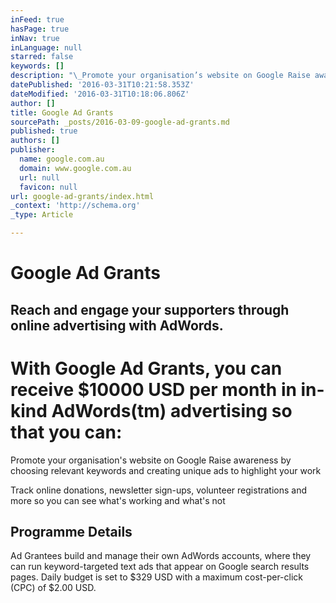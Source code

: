 ```yaml
---
inFeed: true
hasPage: true
inNav: true
inLanguage: null
starred: false
keywords: []
description: "\_Promote your organisation’s website on Google Raise awareness by choosing relevant keywords and creating unique ads to highlight your work\_"
datePublished: '2016-03-31T10:21:58.353Z'
dateModified: '2016-03-31T10:18:06.806Z'
author: []
title: Google Ad Grants
sourcePath: _posts/2016-03-09-google-ad-grants.md
published: true
authors: []
publisher:
  name: google.com.au
  domain: www.google.com.au
  url: null
  favicon: null
url: google-ad-grants/index.html
_context: 'http://schema.org'
_type: Article

---
```

# Google Ad Grants

## Reach and engage your supporters through online advertising with AdWords.

# With Google Ad Grants, you can receive $10000 USD per month in in-kind AdWords(tm) advertising so that you can:

Promote your organisation's website on Google Raise awareness by choosing relevant keywords and creating unique ads to highlight your work 

Track online donations, newsletter sign-ups, volunteer registrations and more so you can see what's working and what's not 

## Programme Details

Ad Grantees build and manage their own AdWords accounts, where they can run keyword-targeted text ads that appear on Google search results pages. Daily budget is set to $329 USD with a maximum cost-per-click (CPC) of $2.00 USD.
